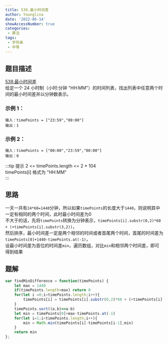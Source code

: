 ```yaml
---
title: 539.最小时间差
author: Younglina
date: '2022-06-14'
showAccessNumber: true
categories:
 - 算法
tags:
 - 字符串
 - 中等
---
```


## 题目描述
[539.最小时间差](https://leetcode.cn/problems/minimum-time-difference/)  
给定一个 24 小时制（小时:分钟 "HH:MM"）的时间列表，找出列表中任意两个时间的最小时间差并以分钟数表示。  

### 示例 1：
```
输入：timePoints = ["23:59","00:00"]  
输出：1  
```

### 示例 2：
```
输入：timePoints = ["00:00","23:59","00:00"]  
输出：0  
```

:::tip 提示
2 <= timePoints.length <= 2 * 104  
timePoints[i] 格式为 "HH:MM"  
:::

## 思路
一天一共有`24*60=1440`分钟，所以如果`timePoints`的长度大于`1440`，则说明其中一定有相同的两个时间，此时最小时间差为0  
不大于的话，先将`timePoints`转换为分钟表示，`timePoints[i].substr(0,2)*60 + (+timePoints[i].substr(3,2))`，  
然后排序，最小时间差一定是两个相邻的时间或者首尾两个时间，首尾的时间差为`timePoints[0]+1440-timePoints.at(-1)`，  
设最小时间差为首位的时间差`min`，遍历数组，对比`min`和相邻两个时间差，即可得到结果  

## 题解
```javascript
var findMinDifference = function(timePoints) {
    let max = 1440
    if(timePoints.length>max) return 0
    for(let i =0;i<timePoints.length;i++){
        timePoints[i] = timePoints[i].substr(0,2)*60 + (+timePoints[i].substr(3,2))
    }
    timePoints.sort((a,b)=>a-b)
    let min = timePoints[0]+max-timePoints.at(-1)
    for(let i=1;i<timePoints.length;i++){
        min = Math.min(timePoints[i]-timePoints[i-1],min)
    }
    return min
};
```